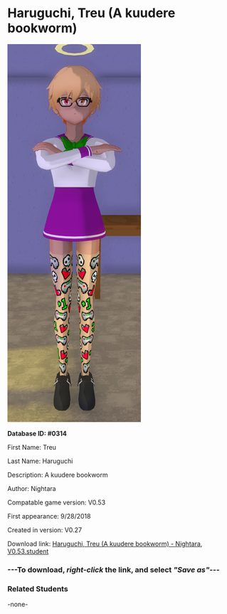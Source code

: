 # Haruguchi, Treu (A kuudere bookworm)

<img src="../../Files/Images/Haruguchi, Treu (A kuudere bookworm).png" title="Haruguchi, Treu (A kuudere bookworm) - Nightara, V0.53">

**Database ID: #0314**

First Name: Treu

Last Name: Haruguchi

Description: A kuudere bookworm

Author: Nightara

Compatable game version: V0.53

First appearance: 9/28/2018

Created in version: V0.27

Download link: <a href="https://raw.githubusercontent.com/Arbiter1223/Daigaku-Gurashi-Custom-Students/master/Files/Student%20Files/Haruguchi%2C%20Treu%20(A%20kuudere%20bookworm)%20-%20Nightara%2C%20V0.53.student">Haruguchi, Treu (A kuudere bookworm) - Nightara, V0.53.student</a>

### ---**To download, _right-click_ the link, and select _"Save as"_**---

### Related Students

-none-
